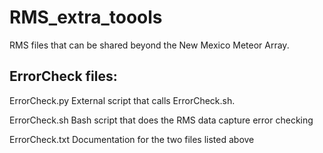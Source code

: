 # RMS_extra_toools
RMS files that can be shared beyond the New Mexico Meteor Array.
## ErrorCheck files:
ErrorCheck.py	External script that calls ErrorCheck.sh.

ErrorCheck.sh	Bash script that does the RMS data capture error checking

ErrorCheck.txt	Documentation for the two files listed above 
